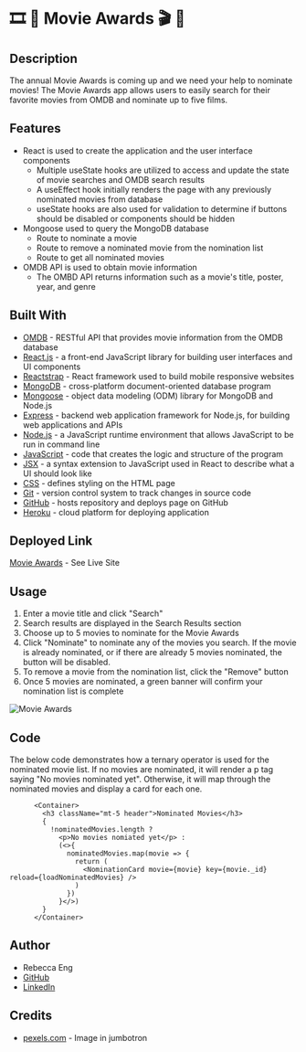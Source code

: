 
# 🎞️ 🎥 Movie Awards 🎬 🍿

## Description
The annual Movie Awards is coming up and we need your help to nominate movies! The Movie Awards app allows users to easily search for their favorite movies from OMDB and nominate up to five films.

## Features
* React is used to create the application and the user interface components
    * Multiple useState hooks are utilized to access and update the state of movie searches and OMDB search results
    * A useEffect hook initially renders the page with any previously nominated movies from database
    * useState hooks are also used for validation to determine if buttons should be disabled or components should be hidden
* Mongoose used to query the MongoDB database
    * Route to nominate a movie
    * Route to remove a nominated movie from the nomination list
    * Route to get all nominated movies
* OMDB API is used to obtain movie information
    * The OMBD API returns information such as a movie's title, poster, year, and genre


## Built With
* [OMDB](http://www.omdbapi.com/) - RESTful API that provides movie information from the OMDB database
* [React.js](https://reactjs.org/) - a front-end JavaScript library for building user interfaces and UI components
* [Reactstrap](https://reactstrap.github.io/) - React framework used to build mobile responsive websites
* [MongoDB](https://www.mongodb.com/) - cross-platform document-oriented database program
* [Mongoose](https://mongoosejs.com/) - object data modeling (ODM) library for MongoDB and Node.js
* [Express](https://expressjs.com/) - backend web application framework for Node.js, for building web applications and APIs
* [Node.js](https://nodejs.org/en/) - a JavaScript runtime environment that allows JavaScript to be run in command line
* [JavaScript](https://developer.mozilla.org/en-US/docs/Web/JavaScript) - code that creates the logic and structure of the program
* [JSX](https://reactjs.org/docs/introducing-jsx.html) - a syntax extension to JavaScript used in React to describe what a UI should look like
* [CSS](https://developer.mozilla.org/en-US/docs/Web/CSS) - defines styling on the HTML page
* [Git](https://git-scm.com/) - version control system to track changes in source code
* [GitHub](https://github.com/) - hosts repository and deploys page on GitHub
* [Heroku](https://heroku.com) - cloud platform for deploying application

## Deployed Link
[Movie Awards](https://shoppies-awards.herokuapp.com/) - See Live Site

## Usage
1. Enter a movie title and click "Search"
2. Search results are displayed in the Search Results section
3. Choose up to 5 movies to nominate for the Movie Awards
4. Click "Nominate" to nominate any of the movies you search. If the movie is already nominated, or if there are already 5 movies nominated, the button will be disabled.
5. To remove a movie from the nomination list, click the "Remove" button
6. Once 5 movies are nominated, a green banner will confirm your nomination list is complete

![Movie Awards](client/public/movie_awards.gif)

## Code
The below code demonstrates how a ternary operator is used for the nominated movie list. If no movies are nominated, it will render a p tag saying "No movies nominated yet". Otherwise, it will map through the nominated movies and display a card for each one.

          <Container>
            <h3 className="mt-5 header">Nominated Movies</h3>
            {
              !nominatedMovies.length ?
                <p>No movies nomiated yet</p> :
                (<>{
                  nominatedMovies.map(movie => {
                    return (
                      <NominationCard movie={movie} key={movie._id} reload={loadNominatedMovies} />
                    )
                  })
                }</>)
            }
          </Container>

## Author
* Rebecca Eng
* [GitHub](https://github.com/engrebecca)
* [LinkedIn](https://www.linkedin.com/in/engrebecca/)

## Credits
* [pexels.com](https://images.unsplash.com/photo-1542204165-65bf26472b9b?ixid=MXwxMjA3fDB8MHxwaG90by1wYWdlfHx8fGVufDB8fHw%3D&ixlib=rb-1.2.1&auto=format&fit=crop&w=1267&q=80) - Image in jumbotron
